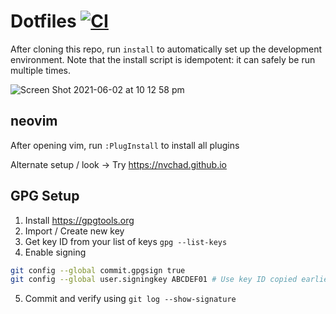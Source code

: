 # Dotfiles [![CI](https://github.com/arjunkomath/dotfiles/actions/workflows/build.yml/badge.svg?branch=master)](https://github.com/arjunkomath/dotfiles/actions/workflows/build.yml)

After cloning this repo, run `install` to automatically set up the development environment. Note that the install script is idempotent: it can safely be run multiple times.

![Screen Shot 2021-06-02 at 10 12 58 pm](https://user-images.githubusercontent.com/2555067/120477967-b23eeb00-c3ef-11eb-806c-6f091b9ff5a0.png)

## neovim

After opening vim, run `:PlugInstall` to install all plugins

Alternate setup / look -> Try https://nvchad.github.io

## GPG Setup

1. Install https://gpgtools.org
2. Import / Create new key
3. Get key ID from your list of keys `gpg --list-keys`
4. Enable signing
```sh
git config --global commit.gpgsign true
git config --global user.signingkey ABCDEF01 # Use key ID copied earlier
```
5. Commit and verify using `git log --show-signature`

